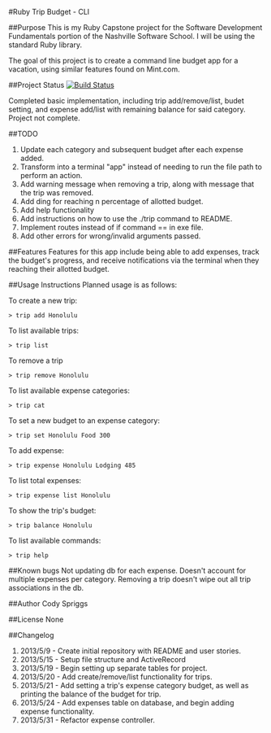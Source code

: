 #Ruby Trip Budget - CLI

##Purpose
This is my Ruby Capstone project for the Software Development Fundamentals portion of the Nashville Software School. I will be using the standard Ruby library.

The goal of this project is to create a command line budget app for a vacation, using similar features found on Mint.com.


##Project Status
[![Build Status](https://travis-ci.org/cspriggs220/Ruby_Trip_Budget.png)](https://travis-ci.org/cspriggs220/Ruby_Trip_Budget)

Completed basic implementation, including trip add/remove/list, budet setting, and expense add/list with remaining balance for said category. Project not complete.

##TODO
1. Update each category and subsequent budget after each expense added.
2. Transform into a terminal "app" instead of needing to run the file path to perform an action.
2. Add warning message when removing a trip, along with message that the trip was removed.
3. Add ding for reaching n percentage of allotted budget.
4. Add help functionality
5. Add instructions on how to use the ./trip command to README.
6. Implement routes instead of if command == in exe file.
7. Add other errors for wrong/invalid arguments passed.

##Features
Features for this app include being able to add expenses, track the budget's progress, and receive notifications via the terminal when they reaching their allotted budget.


##Usage Instructions
Planned usage is as follows:

To create a new trip:

    > trip add Honolulu

To list available trips:

    > trip list

To remove a trip

    > trip remove Honolulu

To list available expense categories:

    > trip cat

To set a new budget to an expense category:

    > trip set Honolulu Food 300

To add expense:

    > trip expense Honolulu Lodging 485

To list total expenses:

    > trip expense list Honolulu

To show the trip's budget:

    > trip balance Honolulu

To list available commands:

    > trip help




##Known bugs
Not updating db for each expense.
Doesn't account for multiple expenses per category.
Removing a trip doesn't wipe out all trip associations in the db.


##Author
Cody Spriggs

##License
None


##Changelog
1. 2013/5/9 - Create initial repository with README and user stories.
2. 2013/5/15 - Setup file structure and ActiveRecord
3. 2013/5/19 - Begin setting up separate tables for project.
4. 2013/5/20 - Add create/remove/list functionality for trips.
5. 2013/5/21 - Add setting a trip's expense category budget, as well as printing the balance of the budget for trip.
5. 2013/5/24 - Add expenses table on database, and begin adding expense functionality.
5. 2013/5/31 - Refactor expense controller.
